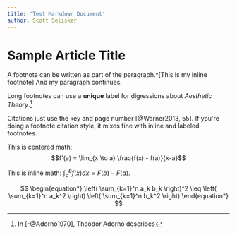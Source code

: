 ```yaml
---
title: 'Test Markdown Document'
author: Scott Selisker
---
```


# Sample Article Title

A footnote can be written as part of the paragraph.^[This is my inline footnote] And my paragraph continues.

Long footnotes can use a **unique** label for digressions about *Aesthetic Theory*.[^Adornonote]

Citations just use the key and page number [@Warner2013, 55]. If you're doing a footnote citation style, it mixes fine with inline and labeled footnotes.

This is centered math:
$$f'(a) = \lim_{x \to a} \frac{f(x) - f(a)}{x-a}$$

This is inline math:  $\int_a^b f(x)dx = F(b) - F(a)$.

<!--HTML-style comments work, too, for notes to self, using cmd-'/' -->

[^Adornonote]: In [-@Adorno1970], Theodor Adorno describes


$$
\begin{equation*}
\left( \sum_{k=1}^n a_k b_k \right)^2 \leq \left( \sum_{k=1}^n a_k^2 \right) \left( \sum_{k=1}^n b_k^2 \right)
\end{equation*}
$$
